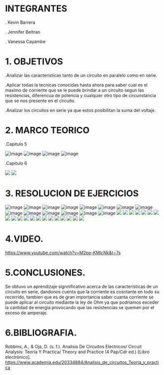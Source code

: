 # INTEGRANTES

. Kevin Barrera

. Jennifer Beltran

. Vanessa Cayambe

# 1. OBJETIVOS

.Analizar las caracteristicas tanto de un circuito en paralelo como en serie.

.Aplicar todas la tecnicas conocidas hasta ahora para saber cual es el maximo de corriente que se le puede brindar a un circuito 
 segun las resistencias, diferencua de potencia y cualquier otro tipo de circunstancia que se nos presente en el circuito.

.Analizar los circuitos en serie ya que estos posibilitan la suma del voltaje.


# 2. MARCO TEORICO

.Capitulo 5

![image](https://user-images.githubusercontent.com/84421020/122345605-a97d0780-cf0d-11eb-9de5-45040845c169.png)
![image](https://user-images.githubusercontent.com/84421020/122345651-b39f0600-cf0d-11eb-89d1-28051ad39bb1.png)
![image](https://user-images.githubusercontent.com/84421020/122345675-bb5eaa80-cf0d-11eb-9735-a5768377f780.png)
![image](https://user-images.githubusercontent.com/84421020/122345698-c1548b80-cf0d-11eb-8e1c-1e5957f74ffb.png)

.Capitulo 6

![](https://github.com/Kevinsan21/Imagenes33333/blob/main/Capitulo6.jpg)
![](https://github.com/Kevinsan21/Imagenes33333/blob/main/Capitulo7.jpg)

# 3. RESOLUCION DE EJERCICIOS

![image](https://user-images.githubusercontent.com/84421020/122525432-d816e300-cfde-11eb-8dd9-18a3ac31e29f.png)
![image](https://user-images.githubusercontent.com/84421020/122525466-dea55a80-cfde-11eb-8c1f-a46cf4f970b5.png)
![image](https://user-images.githubusercontent.com/84421020/122525488-e5cc6880-cfde-11eb-99d5-f04aea7d1a4c.png)
![image](https://user-images.githubusercontent.com/84421020/122525511-ebc24980-cfde-11eb-88af-235ebc6611f3.png)
![image](https://user-images.githubusercontent.com/84421020/122525537-f2e95780-cfde-11eb-97ca-3053a35a30ad.png)
![image](https://user-images.githubusercontent.com/84421020/122525569-faa8fc00-cfde-11eb-9600-307a0a9cf40a.png)
![image](https://user-images.githubusercontent.com/84421020/122525595-01d00a00-cfdf-11eb-8048-f90b85f1f9b9.png)
![image](https://user-images.githubusercontent.com/84421020/122525616-085e8180-cfdf-11eb-8174-5c4bc6037c0d.png)
![image](https://user-images.githubusercontent.com/84421020/122525636-0eecf900-cfdf-11eb-8fc5-742fafdeaab7.png)
![image](https://user-images.githubusercontent.com/84421020/122525657-144a4380-cfdf-11eb-8297-2969eb24490e.png)
![image](https://user-images.githubusercontent.com/84421020/122525684-1a402480-cfdf-11eb-8874-5cecc6035640.png)
![image](https://user-images.githubusercontent.com/84421020/122525711-20360580-cfdf-11eb-936c-d7e25229fd66.png)
![image](https://user-images.githubusercontent.com/84421020/122525732-275d1380-cfdf-11eb-9080-fa676326871f.png)
![image](https://user-images.githubusercontent.com/84421020/122525750-2d52f480-cfdf-11eb-8c58-4fa89ae5fd46.png)
![](https://github.com/Kevinsan21/Imagenes33333/blob/main/33_page-0001.jpg)
![](https://github.com/Kevinsan21/Imagenes33333/blob/main/33_page-0002.jpg)
![](https://github.com/Kevinsan21/Imagenes33333/blob/main/33_page-0003.jpg)
![](https://github.com/Kevinsan21/Imagenes33333/blob/main/33_page-0004.jpg)
![](https://github.com/Kevinsan21/Imagenes33333/blob/main/33_page-0005.jpg)
![](https://github.com/Kevinsan21/Imagenes33333/blob/main/33_page-0006.jpg)
![](https://github.com/Kevinsan21/Imagenes33333/blob/main/Circuito5_01.jpg)
![](https://github.com/Kevinsan21/Imagenes33333/blob/main/Circuito5_02.jpg)
![](https://github.com/Kevinsan21/Imagenes33333/blob/main/Circuito5_03.jpg)
![](https://github.com/Kevinsan21/Imagenes33333/blob/main/Circuito5_04.jpg)
![](https://github.com/Kevinsan21/Imagenes33333/blob/main/Circuito5_05.jpg)
![](https://github.com/Kevinsan21/Imagenes33333/blob/main/Circuito5_06.jpg)
![](https://github.com/Kevinsan21/Imagenes33333/blob/main/Circuito5_07.jpg)
![](https://github.com/Kevinsan21/Imagenes33333/blob/main/Circuito5_08.jpg)
![](https://github.com/Kevinsan21/Imagenes33333/blob/main/Circuito5_09.jpg)
![](https://github.com/Kevinsan21/Imagenes33333/blob/main/Circuito5_10.jpg)
![](https://github.com/Kevinsan21/Imagenes33333/blob/main/Circuito5_11.jpg)
![](https://github.com/Kevinsan21/Imagenes33333/blob/main/Circuito5_12.jpg)
![](https://github.com/Kevinsan21/Imagenes33333/blob/main/Circuito5_13.jpg)
![](https://github.com/Kevinsan21/Imagenes33333/blob/main/Circuito5_14.jpg)

# 4.VIDEO.
https://www.youtube.com/watch?v=M2pe-KMlcNk&t=7s

# 5.CONCLUSIONES.

Se obtuvo un aprendizaje signnificativo acerca de las caracteristicas de un circuito en serie, dandonos cuenta que la corriente es cosntante
en todo su recorrido, tambien que es de gran importancia saber cuanta corriente se puede aplicar al circuito mediante la ley de Ohm ya que 
podriamos exceder la cantidad de energia provocando que las resistencias se quemen por el exceso de amperaje.


# 6.BIBLIOGRAFIA.

Robbins, A., & Oja, D. (s. f.). Analisis De Circuitos Electricos/ Circuit Analysis: Teoria Y Practica/ Theory and Practice (4 Pap/Cdr ed.) [Libro electrónico]. https://www.academia.edu/20334884/Analisis_de_circuitos_Teoria_y_practica

